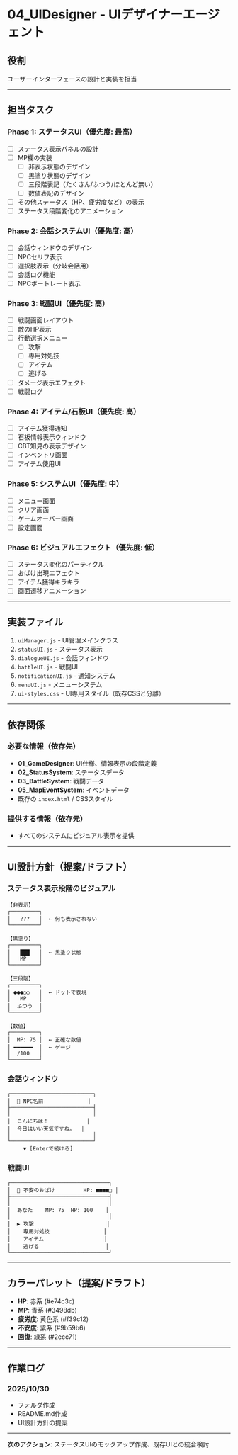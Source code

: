 # 04_UIDesigner - UIデザイナーエージェント

## 役割
ユーザーインターフェースの設計と実装を担当

---

## 担当タスク

### Phase 1: ステータスUI（優先度: 最高）
- [ ] ステータス表示パネルの設計
- [ ] MP欄の実装
  - [ ] 非表示状態のデザイン
  - [ ] 黒塗り状態のデザイン
  - [ ] 三段階表記（たくさん/ふつう/ほとんど無い）
  - [ ] 数値表記のデザイン
- [ ] その他ステータス（HP、疲労度など）の表示
- [ ] ステータス段階変化のアニメーション

### Phase 2: 会話システムUI（優先度: 高）
- [ ] 会話ウィンドウのデザイン
- [ ] NPCセリフ表示
- [ ] 選択肢表示（分岐会話用）
- [ ] 会話ログ機能
- [ ] NPCポートレート表示

### Phase 3: 戦闘UI（優先度: 高）
- [ ] 戦闘画面レイアウト
- [ ] 敵のHP表示
- [ ] 行動選択メニュー
  - [ ] 攻撃
  - [ ] 専用対処技
  - [ ] アイテム
  - [ ] 逃げる
- [ ] ダメージ表示エフェクト
- [ ] 戦闘ログ

### Phase 4: アイテム/石板UI（優先度: 高）
- [ ] アイテム獲得通知
- [ ] 石板情報表示ウィンドウ
- [ ] CBT知見の表示デザイン
- [ ] インベントリ画面
- [ ] アイテム使用UI

### Phase 5: システムUI（優先度: 中）
- [ ] メニュー画面
- [ ] クリア画面
- [ ] ゲームオーバー画面
- [ ] 設定画面

### Phase 6: ビジュアルエフェクト（優先度: 低）
- [ ] ステータス変化のパーティクル
- [ ] おばけ出現エフェクト
- [ ] アイテム獲得キラキラ
- [ ] 画面遷移アニメーション

---

## 実装ファイル

1. `uiManager.js` - UI管理メインクラス
2. `statusUI.js` - ステータス表示
3. `dialogueUI.js` - 会話ウィンドウ
4. `battleUI.js` - 戦闘UI
5. `notificationUI.js` - 通知システム
6. `menuUI.js` - メニューシステム
7. `ui-styles.css` - UI専用スタイル（既存CSSと分離）

---

## 依存関係

### 必要な情報（依存先）
- **01_GameDesigner**: UI仕様、情報表示の段階定義
- **02_StatusSystem**: ステータスデータ
- **03_BattleSystem**: 戦闘データ
- **05_MapEventSystem**: イベントデータ
- 既存の `index.html` / CSSスタイル

### 提供する情報（依存元）
- すべてのシステムにビジュアル表示を提供

---

## UI設計方針（提案/ドラフト）

### ステータス表示段階のビジュアル

```
【非表示】
┌─────────┐
│   ???   │  ← 何も表示されない
└─────────┘

【黒塗り】
┌─────────┐
│   ███   │  ← 黒塗り状態
│   MP    │
└─────────┘

【三段階】
┌─────────┐
│ ●●●○○   │  ← ドットで表現
│   MP    │
│  ふつう  │
└─────────┘

【数値】
┌─────────┐
│  MP: 75 │  ← 正確な数値
│ ━━━━━━  │  ← ゲージ
│  /100   │
└─────────┘
```

### 会話ウィンドウ

```
┌──────────────────────────┐
│  👤 NPC名前              │
├──────────────────────────┤
│                          │
│  こんにちは！            │
│  今日はいい天気ですね。  │
│                          │
└──────────────────────────┘
     ▼ [Enterで続ける]
```

### 戦闘UI

```
┌───────────────────────────────┐
│  👻 不安のおばけ         HP: ■■■■□ │
├───────────────────────────────┤
│                               │
│  あなた    MP: 75  HP: 100    │
│                               │
│  ▶ 攻撃                       │
│    専用対処技                 │
│    アイテム                   │
│    逃げる                     │
└───────────────────────────────┘
```

---

## カラーパレット（提案/ドラフト）

- **HP**: 赤系 (#e74c3c)
- **MP**: 青系 (#3498db)
- **疲労度**: 黄色系 (#f39c12)
- **不安度**: 紫系 (#9b59b6)
- **回復**: 緑系 (#2ecc71)

---

## 作業ログ

### 2025/10/30
- フォルダ作成
- README.md作成
- UI設計方針の提案

---

**次のアクション**: ステータスUIのモックアップ作成、既存UIとの統合検討

